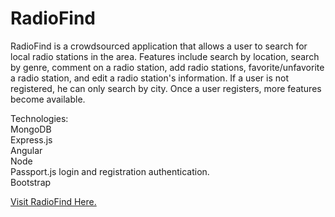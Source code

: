 # RadioFind

RadioFind is a crowdsourced application that allows a user to search for local radio stations in the area. Features include search by location, search by genre, comment on a radio station, add radio stations, favorite/unfavorite a radio station, and edit a radio station's information. If a user is not registered, he can only search by city. Once a user registers, more features become available.

Technologies:<br>
MongoDB<br>
Express.js<br>
Angular<br>
Node<br>
Passport.js login and registration authentication.<br>
Bootstrap

<a href="ec2-54-201-107-195.us-west-2.compute.amazonaws.com">Visit RadioFind Here.</a>


